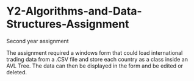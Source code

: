 # Y2-Algorithms-and-Data-Structures-Assignment
Second year assignment

The assignment required a windows form that could load international trading data from a .CSV file and store each country as a class inside an AVL Tree. The data can then be displayed in the form and be edited or deleted.

